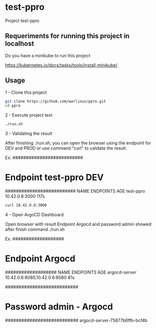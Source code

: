 # test-ppro

Project test-ppro

## Requeriments for running this project in localhost

Do you have a minikube to run this project

https://kubernetes.io/docs/tasks/tools/install-minikube/

## Usage

1 - Clone this project 
```bash
git clone https://github.com/warlinux/ppro.git
cd ppro
``` 

2 - Execute project test

```bash
./run.sh
``` 

3 - Validating the result

After finishing ./run.sh, you can open the browser using the endpoint for DEV and PROD
or use command "curl" to validate the result.

Ex:
##########################
# Endpoint test-ppro DEV #
##########################
NAME        ENDPOINTS        AGE
test-ppro   10.42.0.8:3000   117s


```bash
curl 10.42.0.8:3000
``` 

4 - Open ArgoCD Dashboard

Open browser with result Endpoint Argocd and password admin showed after finish command ./run.sh

Ex: 
###################
# Endpoint Argocd #
###################
NAME            ENDPOINTS                       AGE
argocd-server   10.42.0.6:8080,10.42.0.6:8080   81s


###########################
# Password admin - Argocd #
###########################
argocd-server-75877b6ffb-bcf4b




